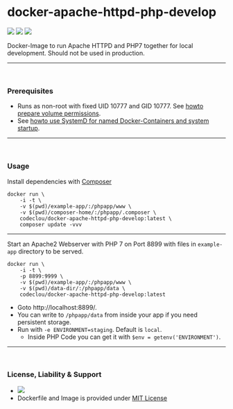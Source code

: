 # docker-apache-httpd-php-develop

[![](https://codeclou.github.io/doc/badges/generated/docker-image-size-17.svg)](https://hub.docker.com/r/codeclou/docker-apache-httpd-php-develop/tags/) [![](https://codeclou.github.io/doc/badges/generated/docker-from-alpine-linux.svg)](https://alpinelinux.org/) [![](https://codeclou.github.io/doc/badges/generated/docker-run-as-non-root.svg)](https://docs.docker.com/engine/reference/builder/#/user)

Docker-Image to run Apache HTTPD and PHP7 together for local development. Should not be used in production.

-----
&nbsp;

### Prerequisites

 * Runs as non-root with fixed UID 10777 and GID 10777. See [howto prepare volume permissions](https://github.com/codeclou/doc/blob/master/docker/README.md).
 * See [howto use SystemD for named Docker-Containers and system startup](https://github.com/codeclou/doc/blob/master/docker/README.md).


-----
&nbsp;


### Usage

Install dependencies with [Composer](https://getcomposer.org/)

```
docker run \
    -i -t \
    -v $(pwd)/example-app/:/phpapp/www \
    -v $(pwd)/composer-home/:/phpapp/.composer \
    codeclou/docker-apache-httpd-php-develop:latest \
    composer update -vvv
```

----

Start an Apache2 Webserver with PHP 7 on Port 8899 with files in `example-app` directory to be served.

```
docker run \
    -i -t \
    -p 8899:9999 \
    -v $(pwd)/example-app/:/phpapp/www \
    -v $(pwd)/data-dir/:/phpapp/data \
    codeclou/docker-apache-httpd-php-develop:latest
```

 * Goto http://localhost:8899/. 
 * You can write to `/phpapp/data` from inside your app if you need persistent storage.
 * Run with `-e ENVIRONMENT=staging`. Default is `local`. 
   * Inside PHP Code you can get it with `$env = getenv('ENVIRONMENT')`.

-----
&nbsp;

### License, Liability & Support

 * [![](https://codeclou.github.io/doc/docker-warranty-notice.svg?v1)](https://github.com/codeclou/docker-apache-httpd-php-develop/blob/master/LICENSE.md)
 * Dockerfile and Image is provided under [MIT License](https://github.com/codeclou/docker-apache-httpd-php-develop/blob/master/LICENSE.md)
